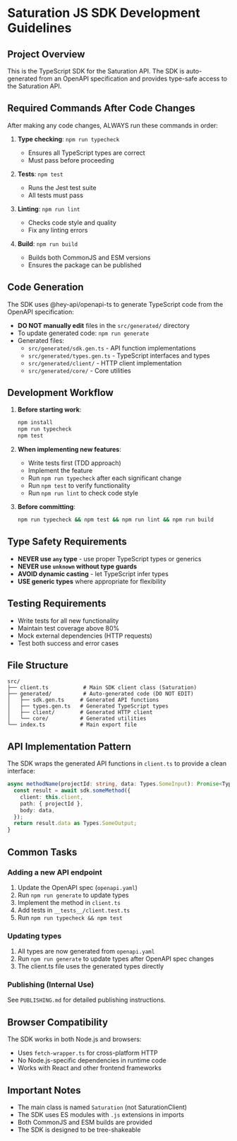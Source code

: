 # Saturation JS SDK Development Guidelines

## Project Overview
This is the TypeScript SDK for the Saturation API. The SDK is auto-generated from an OpenAPI specification and provides type-safe access to the Saturation API.

## Required Commands After Code Changes

After making any code changes, ALWAYS run these commands in order:

1. **Type checking**: `npm run typecheck`
   - Ensures all TypeScript types are correct
   - Must pass before proceeding

2. **Tests**: `npm test`
   - Runs the Jest test suite
   - All tests must pass

3. **Linting**: `npm run lint`
   - Checks code style and quality
   - Fix any linting errors

4. **Build**: `npm run build`
   - Builds both CommonJS and ESM versions
   - Ensures the package can be published

## Code Generation

The SDK uses @hey-api/openapi-ts to generate TypeScript code from the OpenAPI specification:

- **DO NOT manually edit** files in the `src/generated/` directory
- To update generated code: `npm run generate`
- Generated files:
  - `src/generated/sdk.gen.ts` - API function implementations
  - `src/generated/types.gen.ts` - TypeScript interfaces and types
  - `src/generated/client/` - HTTP client implementation
  - `src/generated/core/` - Core utilities

## Development Workflow

1. **Before starting work**:
   ```bash
   npm install
   npm run typecheck
   npm test
   ```

2. **When implementing new features**:
   - Write tests first (TDD approach)
   - Implement the feature
   - Run `npm run typecheck` after each significant change
   - Run `npm test` to verify functionality
   - Run `npm run lint` to check code style

3. **Before committing**:
   ```bash
   npm run typecheck && npm test && npm run lint && npm run build
   ```

## Type Safety Requirements

- **NEVER use `any` type** - use proper TypeScript types or generics
- **NEVER use `unknown` without type guards**
- **AVOID dynamic casting** - let TypeScript infer types
- **USE generic types** where appropriate for flexibility

## Testing Requirements

- Write tests for all new functionality
- Maintain test coverage above 80%
- Mock external dependencies (HTTP requests)
- Test both success and error cases

## File Structure

```
src/
├── client.ts           # Main SDK client class (Saturation)
├── generated/          # Auto-generated code (DO NOT EDIT)
│   ├── sdk.gen.ts     # Generated API functions
│   ├── types.gen.ts   # Generated TypeScript types
│   ├── client/        # Generated HTTP client
│   └── core/          # Generated utilities
└── index.ts           # Main export file
```

## API Implementation Pattern

The SDK wraps the generated API functions in `client.ts` to provide a clean interface:

```typescript
async methodName(projectId: string, data: Types.SomeInput): Promise<Types.SomeOutput> {
  const result = await sdk.someMethod({
    client: this.client,
    path: { projectId },
    body: data,
  });
  return result.data as Types.SomeOutput;
}
```

## Common Tasks

### Adding a new API endpoint
1. Update the OpenAPI spec (`openapi.yaml`)
2. Run `npm run generate` to update types
3. Implement the method in `client.ts`
4. Add tests in `__tests__/client.test.ts`
5. Run `npm run typecheck && npm test`

### Updating types
1. All types are now generated from `openapi.yaml`
2. Run `npm run generate` to update types after OpenAPI spec changes
3. The client.ts file uses the generated types directly

### Publishing (Internal Use)
See `PUBLISHING.md` for detailed publishing instructions.

## Browser Compatibility

The SDK works in both Node.js and browsers:
- Uses `fetch-wrapper.ts` for cross-platform HTTP
- No Node.js-specific dependencies in runtime code
- Works with React and other frontend frameworks

## Important Notes

- The main class is named `Saturation` (not SaturationClient)
- The SDK uses ES modules with `.js` extensions in imports
- Both CommonJS and ESM builds are provided
- The SDK is designed to be tree-shakeable